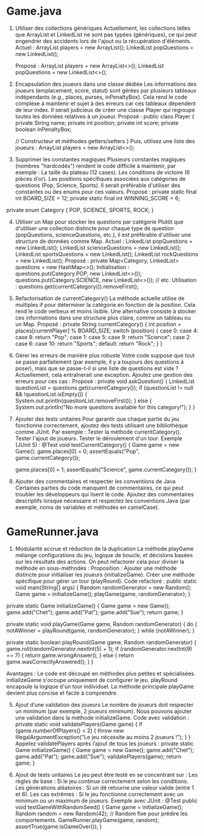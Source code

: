 # Game.java
1. Utiliser des collections génériques
   Actuellement, les collections telles que ArrayList et LinkedList ne sont pas typées (génériques), ce qui peut engendrer des accidents lors de l'ajout ou la récupération d'éléments.
   Actuel :
   ArrayList players = new ArrayList();
   LinkedList popQuestions = new LinkedList();

   Proposé :
   ArrayList<String> players = new ArrayList<>();
   LinkedList<String> popQuestions = new LinkedList<>();

2. Encapsulation des joueurs dans une classe dédiée
   Les informations des joueurs (emplacement, score, statut) sont gérées par plusieurs tableaux indépendants (e.g., places, purses, inPenaltyBox). Cela rend le code complexe à maintenir et sujet à des erreurs car ces tableaux dépendent de leur index.
   Il serait judicieux de créer une classe Player qui regroupe toutes les données relatives à un joueur.
   Proposé :
   public class Player {
   private String name;
   private int position;
   private int score;
   private boolean inPenaltyBox;

   // Constructeur et méthodes getters/setters
   }
   Puis, utilisez une liste des joueurs :
   ArrayList<Player> players = new ArrayList<>();

3. Supprimer les constantes magiques
   Plusieurs constantes magiques (nombres "hardcodés") rendent le code difficile à maintenir, par exemple :
   La taille du plateau (12 cases).
   Les conditions de victoire (6 pièces d'or).
   Les positions spécifiques associées aux catégories de questions (Pop, Science, Sports).
   Il serait préférable d'utiliser des constantes ou des enums pour ces valeurs.
   Proposé :
   private static final int BOARD_SIZE = 12;
   private static final int WINNING_SCORE = 6;

private enum Category { POP, SCIENCE, SPORTS, ROCK; }

4. Utiliser un Map pour stocker les questions par catégorie
   Plutôt que d'utiliser une collection distincte pour chaque type de question (popQuestions, scienceQuestions, etc.), il est préférable d'utiliser une structure de données comme Map.
   Actuel :
   LinkedList popQuestions = new LinkedList();
   LinkedList scienceQuestions = new LinkedList();
   LinkedList sportsQuestions = new LinkedList();
   LinkedList rockQuestions = new LinkedList();
   Proposé :
   private Map<Category, LinkedList<String>> questions = new HashMap<>();
   Initialisation :
   questions.put(Category.POP, new LinkedList<>());
   questions.put(Category.SCIENCE, new LinkedList<>());
   // etc.
   Utilisation :
   questions.get(currentCategory()).removeFirst();

5. Refactorisation de currentCategory()
   La méthode actuelle utilise de multiples if pour déterminer la catégorie en fonction de la position. Cela rend le code verbeux et moins lisible. Une alternative consiste à stocker ces informations dans une structure plus claire, comme un tableau ou un Map.
   Proposé :
   private String currentCategory() {
   int position = places[currentPlayer] % BOARD_SIZE;
   switch (position) {
   case 0:
   case 4:
   case 8:
   return "Pop";
   case 1:
   case 5:
   case 9:
   return "Science";
   case 2:
   case 6:
   case 10:
   return "Sports";
   default:
   return "Rock";
   }
   }

6. Gérer les erreurs de manière plus robuste
   Votre code suppose que tout se passe parfaitement (par exemple, il y a toujours des questions à poser), mais que se passe-t-il si une liste de questions est vide ? Actuellement, cela entraînerait une exception.
   Ajoutez une gestion des erreurs pour ces cas :
   Proposé :
   private void askQuestion() {
   LinkedList<String> questionList = questions.get(currentCategory());
   if (questionList != null && !questionList.isEmpty()) {
   System.out.println(questionList.removeFirst());
   } else {
   System.out.println("No more questions available for this category!");
   }
   }


7. Ajouter des tests unitaires
   Pour garantir que chaque partie du jeu fonctionne correctement, ajoutez des tests utilisant une bibliothèque comme JUnit. Par exemple :
   Tester la méthode currentCategory().
   Tester l'ajout de joueurs.
   Tester le déroulement d'un tour.
   Exemple (JUnit 5) :
   @Test
   void testCurrentCategory() {
   Game game = new Game();
   game.places[0] = 0;
   assertEquals("Pop", game.currentCategory());

   game.places[0] = 1;
   assertEquals("Science", game.currentCategory());
   }

8. Ajouter des commentaires et respecter les conventions de Java
   Certaines parties du code manquent de commentaires, ce qui peut troubler les développeurs qui lisent le code. Ajoutez des commentaires descriptifs lorsque nécessaire et respectez les conventions Java (par exemple, noms de variables et méthodes en camelCase).

# GameRunner.java

1. Modularité accrue et réduction de la duplication
   La méthode playGame mélange configurations du jeu, logique de boucle, et décisions basées sur les résultats des actions. On peut refactorer cela pour diviser la méthode en sous-méthodes :
   Proposition :
   Ajouter une méthode distincte pour initialiser les joueurs (initializeGame).
   Créer une méthode spécifique pour gérer un tour (playRound).
   Code refactoré :
   public static void main(String[] args) {
   Random randomGenerator = new Random();
   Game game = initializeGame();
   playGame(game, randomGenerator);
   }

private static Game initializeGame() {
Game game = new Game();
game.add("Chet");
game.add("Pat");
game.add("Sue");
return game;
}

private static void playGame(Game game, Random randomGenerator) {
do {
notAWinner = playRound(game, randomGenerator);
} while (notAWinner);
}

private static boolean playRound(Game game, Random randomGenerator) {
game.roll(randomGenerator.nextInt(5) + 1);
if (randomGenerator.nextInt(9) == 7) {
return game.wrongAnswer();
} else {
return game.wasCorrectlyAnswered();
}
}

Avantages :
Le code est découpé en méthodes plus petites et spécialisées.
initializeGame s'occupe uniquement de configurer le jeu.
playRound encapsule la logique d'un tour individuel.
La méthode principale playGame devient plus concise et facile à comprendre.


5. Ajout d’une validation des joueurs
   Le nombre de joueurs doit respecter un minimum (par exemple, 2 joueurs minimum). Nous pouvons ajouter une validation dans la méthode initializeGame.
   Code avec validation :
   private static void validatePlayers(Game game) {
   if (game.numberOfPlayers() < 2) {
   throw new IllegalArgumentException("Le jeu nécessite au moins 2 joueurs !");
   }
   }
   Appelez validatePlayers après l’ajout de tous les joueurs :
   private static Game initializeGame() {
   Game game = new Game();
   game.add("Chet");
   game.add("Pat");
   game.add("Sue");
   validatePlayers(game);
   return game;
   }

6.  Ajout de tests unitaires
   Le jeu peut être testé en se concentrant sur :
   Les règles de base : Si le jeu continue correctement selon les conditions.
   Les générations aléatoires : Si un dé retourne une valeur valide (entre 1 et 6).
   Les cas extrêmes : Si le jeu fonctionne correctement avec un minimum ou un maximum de joueurs.
   Exemple avec JUnit :
   @Test
   public void testGameWithRandomSeed() {
   Game game = initializeGame();
   Random random = new Random(42); // Random fixe pour prédire les comportements.
   GameRunner.playGame(game, random);
   assertTrue(game.isGameOver());
   }

